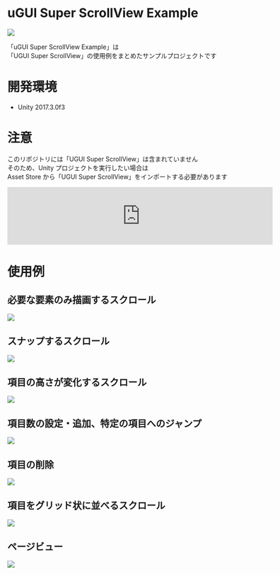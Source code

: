 # uGUI Super ScrollView Example

![](https://cdn-ak.f.st-hatena.com/images/fotolife/b/baba_s/20180309/20180309131028.png)

「uGUI Super ScrollView Example」は  
「UGUI Super ScrollView」の使用例をまとめたサンプルプロジェクトです  

# 開発環境

- Unity 2017.3.0f3

# 注意

このリポジトリには「UGUI Super ScrollView」は含まれていません  
そのため、Unity プロジェクトを実行したい場合は  
Asset Store から「UGUI Super ScrollView」をインポートする必要があります  

<iframe src="https://api.assetstore.unity3d.com/affiliate/embed/package/86572/widget-wide?aid=1100l37E9" style="width:600px; height:130px; border:0px;"></iframe>

# 使用例

## 必要な要素のみ描画するスクロール

![](https://cdn-ak.f.st-hatena.com/images/fotolife/b/baba_s/20180308/20180308213201.gif)

## スナップするスクロール

![](https://cdn-ak.f.st-hatena.com/images/fotolife/b/baba_s/20180308/20180308213745.gif)

## 項目の高さが変化するスクロール

![](https://cdn-ak.f.st-hatena.com/images/fotolife/b/baba_s/20180308/20180308220102.gif)

## 項目数の設定・追加、特定の項目へのジャンプ

![](https://cdn-ak.f.st-hatena.com/images/fotolife/b/baba_s/20180309/20180309112201.gif)

## 項目の削除

![](https://cdn-ak.f.st-hatena.com/images/fotolife/b/baba_s/20180309/20180309115103.gif)

## 項目をグリッド状に並べるスクロール

![](https://cdn-ak.f.st-hatena.com/images/fotolife/b/baba_s/20180309/20180309123707.gif)

## ページビュー

![](https://cdn-ak.f.st-hatena.com/images/fotolife/b/baba_s/20180309/20180309140407.gif)